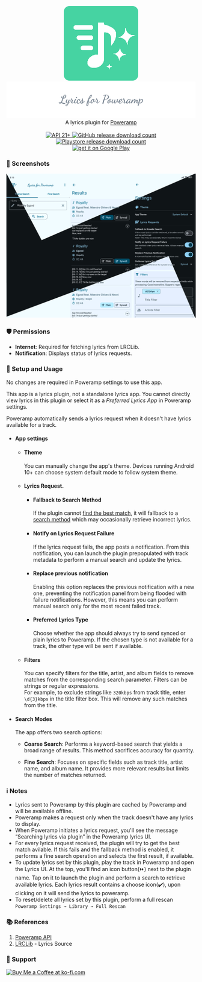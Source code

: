 <div align="center">

[![App Icon](assets/app_icon.png)](#)
<br>
[![App Name](assets/app_name.png)](#)
<br>
A lyrics plugin for [Poweramp](https://powerampapp.com/) <br>
<br>
<a href="https://developer.android.com/tools/releases/platforms#5.0">
<img alt="API 21+" src="https://img.shields.io/badge/API-21%2B-brightgreen.svg?style=for-the-badge&color=FF0800&logo=android" title="Android 6.0 Marshmallow">
</a>
<a href="https://github.com/abhishekabhi789/LyricsForPowerAmp/releases">
<img alt="GitHub release download count" src="https://img.shields.io/github/downloads/abhishekabhi789/LyricsForPowerAmp/total?style=for-the-badge&color=00C853&logo=github" title="GitHub release download count">
</a>
<a href="https://play.google.com/store/apps/details?id=io.github.abhishekabhi789.lyricsforpoweramp&referrer=utm_source%3Dgithub%26utm_medium%3Dreadme%26utm_campaign%3Ddownload_count">
<img alt="Playstore release download count" src="https://img.shields.io/endpoint?url=https%3A%2F%2Fplay.cuzi.workers.dev%2Fplay%3Fi%3Dio.github.abhishekabhi789.lyricsforpoweramp%26gl%3DUS%26hl%3Den%26l%3DDOWNLOADS%26m%3D%24totalinstalls&color=4285F4&logo=googleplay&style=for-the-badge" title="Playstore release download count">
</a>
<br>
<a href="https://play.google.com/store/apps/details?id=io.github.abhishekabhi789.lyricsforpoweramp&referrer=utm_source%3Dgithub%26utm_medium%3Dreadme%26utm_campaign%3Dplay_widget" class="btn" target="_blank">
<img src="https://play.google.com/intl/en_us/badges/static/images/badges/en_badge_web_generic.png" width="240" alt="get it on Google Play"/>
</a>

</div>

### :flower_playing_cards: Screenshots

[![App Screenshots](assets/Screenshots_L4PA.png)](#)

### :shield: Permissions

- **Internet**: Required for fetching lyrics from LRCLib.
- **Notification**: Displays status of lyrics requests.

### :wrench: Setup and Usage

No changes are required in Poweramp settings to use this app.

This app is a lyrics plugin, not a standalone lyrics app.
You cannot directly view lyrics in this plugin or select it as a _Preferred Lyrics App_ in Poweramp
settings.

Poweramp automatically sends a lyrics request when it doesn't have lyrics available for a track.

- #### App settings

    - #### Theme
      You can manually change the app's theme.
      Devices running Android 10+ can choose system default mode to follow system theme.

    - #### Lyrics Request.

        - #### Fallback to Search Method
          If the plugin
          cannot [find the best match](https://lrclib.net/docs#:~:text=Get%20lyrics%20with%20a%20track's%20signature),
          it will fallback to
          a [search method](https://lrclib.net/docs#:~:text=Search%20for%20lyrics%20records) which
          may occasionally retrieve incorrect lyrics.

        - #### Notify on Lyrics Request Failure
          If the lyrics request fails, the app posts a notification. From this notification, you can
          launch the plugin prepopulated with track metadata to perform a manual search and update
          the lyrics.

        - #### Replace previous notification
          Enabling this option replaces the previous notification with a new one, preventing the
          notification panel from being flooded with failure notifications.
          However, this means you can perform manual search only for the most recent failed track.
        - #### Preferred Lyrics Type
          Choose whether the app should always try to send synced or plain lyrics to Poweramp.
          If the chosen type is not available for a track, the other type will be sent if available.

    - #### Filters
      You can specify filters for the title, artist, and album fields to remove matches from the
      corresponding search parameter.
      Filters can be strings or regular expressions.  
      For example, to exclude strings like `320kbps` from track title, enter `\d{3}kbps` in the
      title filter box. This will remove any such matches from the title.


- #### Search Modes

  The app offers two search options:

    * **Coarse Search**: Performs a keyword-based search that yields a broad range of results.
      This method sacrifices accuracy for quantity.

    * **Fine Search**: Focuses on specific fields such as track title, artist name, and album name.
      It provides more relevant results but limits the number of matches returned.

### :information_source: Notes

- Lyrics sent to Poweramp by this plugin are cached by Poweramp and will be available offline.
- Poweramp makes a request only when the track doesn't have any lyrics to display.
- When Poweramp initiates a lyrics request, you'll see the message “Searching lyrics via plugin” in
  the Poweramp lyrics UI.
- For every lyrics request received, the plugin will try to get the best match avilable.
  If this fails and the fallback method is enabled, it performs a fine search operation and selects
  the first result, if available.
- To update lyrics set by this plugin, play the track in Poweramp and open the Lyrics UI.
  At the top, you'll find an icon button(:fast_forward:) next to the plugin name.
  Tap on it to launch the plugin and perform a search to retrieve available lyrics.
  Each lyrics result contains a choose icon(:heavy_check_mark:), upon clicking on it will send the
  lyrics to poweramp.
- To reset/delete all lyrics set by this plugin, perform a full rescan
  `Poweramp Settings → Library → Full Rescan`

### :books: References

1. [Poweramp API](https://github.com/maxmpz/powerampapi)
2. [LRCLib](https://lrclib.net/) - Lyrics Source

### :gift_heart: Support

<a href='https://ko-fi.com/X8X1V9VTH' target='_blank'><img style='border:0px;height:36px;' src='https://storage.ko-fi.com/cdn/kofi1.png?v=3' border='0' alt='Buy Me a Coffee at ko-fi.com'/></a>
